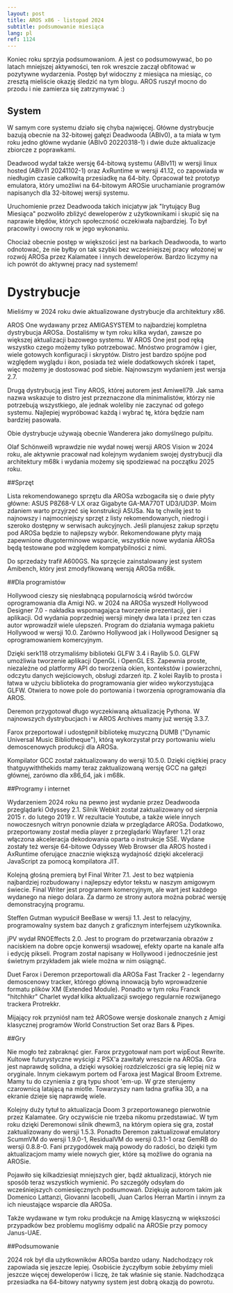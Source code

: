 ```yaml
---
layout: post
title: AROS x86 - listopad 2024
subtitle: podsumowanie miesiąca
lang: pl
ref: 1124
---
```


Koniec roku sprzyja podsumowaniom. A jest co podsumowywać, bo po latach mniejszej aktywności, ten rok wreszcie zaczął obfitować w pozytywne wydarzenia. Postęp był widoczny z miesiąca na miesiąc, co zresztą mieliście okazję śledzić na tym blogu. AROS ruszył mocno do przodu i nie zamierza się zatrzymywać :)


## System

W samym core systemu działo się chyba najwięcej. Główne dystrybucje bazują obecnie na 32-bitowej gałęzi Deadwooda (ABIv0), a ta miała w tym roku jedno główne wydanie (ABIv0 20220318-1) i dwie duże aktualizacje zbiorcze z poprawkami.

Deadwood wydał także wersję 64-bitową systemu (ABIv11) w wersji linux hosted (ABIv11 20241102-1) oraz AxRuntime w wersji 41.12, co zapowiada w niedługim czasie całkowitą przesiadkę na 64-bity. Opracował też prototyp emulatora, który umożliwi na 64-bitowym AROSie uruchamianie programów napisanych dla 32-bitowej wersji systemu. 

Uruchomienie przez Deadwooda takich inicjatyw jak "Irytujący Bug Miesiąca" pozwoliło zbliżyć deweloperów z użytkownikami i skupić się na naprawie błędów, których społeczność oczekiwała najbardziej. To był pracowity i owocny rok w jego wykonaniu.

Chociaż obecnie postęp w większości jest na barkach Deadwooda, to warto odnotować, że nie byłby on tak szybki bez wcześniejszej pracy włożonej w rozwój AROSa przez Kalamatee i innych deweloperów. Bardzo liczymy na ich powrót do aktywnej pracy nad systemem!


# Dystrybucje

Mieliśmy w 2024 roku dwie aktualizowane dystrybucje dla architektury x86.

AROS One wydawany przez AMIGASYSTEM to najbardziej kompletna dystrybucja AROSa. Dostaliśmy w tym roku kilka wydań, zawsze po większej aktualizacji bazowego systemu. W AROS One jest pod ręką wszystko czego możemy tylko potrzebować. Mnóstwo programów i gier, wiele gotowych konfiguracji i skryptów. Distro jest bardzo spójne pod względem wyglądu i ikon, posiada też wiele dodatkowych skórek i tapet, więc możemy je dostosować pod siebie. Najnowszym wydaniem jest wersja 2.7.

Drugą dystrybucją jest Tiny AROS, której autorem jest Amiwell79. Jak sama nazwa wskazuje to distro jest przeznaczone dla minimalistów, którzy nie potrzebują wszystkiego, ale jednak woleliby nie zaczynać od gołego systemu. Najlepiej wypróbować każdą i wybrać tę, która będzie nam bardziej pasowała.

Obie dystrybucje używają obecnie Wanderera jako domyślnego pulpitu.

Olaf Schönweiß wprawdzie nie wydał nowej wersji AROS Vision w 2024 roku, ale aktywnie pracował nad kolejnym wydaniem swojej dystrybucji dla architektury m68k i wydania możemy się spodziewać na początku 2025 roku.


##Sprzęt

Lista rekomendowanego sprzętu dla AROSa wzbogaciła się o dwie płyty główne: ASUS P8Z68-V LX oraz Gigabyte GA-MA770T UD3/UD3P. Moim zdaniem warto przyjrzeć się konstrukcji ASUSa. Na tę chwilę jest to najnowszy i najmocniejszy sprzęt z listy rekomendowanych, niedrogi i szeroko dostępny w serwisach aukcyjnych. Jeśli planujesz zakup sprzętu pod AROSa będzie to najlepszy wybór. Rekomendowane płyty mają zapewnione długoterminowe wsparcie, wszystkie nowe wydania AROSa będą testowane pod względem kompatybilności z nimi.

Do sprzedaży trafił A600GS. Na sprzęcie zainstalowany jest system Amibench, który jest zmodyfikowaną wersją AROSa m68k.

##Dla programistów

Hollywood cieszy się niesłabnącą popularnością wśród twórców oprogramowania dla Amigi NG. w 2024 na AROSa wyszedł Hollywood Designer 7.0 - nakładka wspomagająca tworzenie prezentacji, gier i aplikacji. Od wydania poprzedniej wersji minęły dwa lata i przez ten czas autor wprowadził wiele ulepszeń. Program do działania wymaga pakietu Hollywood w wersji 10.0. Zarówno Hollywood jak i Hollywood Designer są oprogramowaniem komercyjnym.

Dzięki serk118 otrzymaliśmy biblioteki GLFW 3.4 i Raylib 5.0. GLFW umożliwia tworzenie aplikacji OpenGL i OpenGL ES. Zapewnia proste, niezależne od platformy API do tworzenia okien, kontekstów i powierzchni, odczytu danych wejściowych, obsługi zdarzeń itp. Z kolei Raylib to prosta i łatwa w użyciu biblioteka do programowania gier wideo wykorzystująca GLFW. Otwiera to nowe pole do portowania i tworzenia oprogramowania dla AROS.

Deremon przygotował długo wyczekiwaną aktualizację Pythona. W najnowszych dystrybucjach i w AROS Archives mamy już wersję 3.3.7.

Farox przeportował i udostępnił bibliotekę muzyczną DUMB ("Dynamic Universal Music Bibliotheque"), którą wykorzystał przy portowaniu wielu demoscenowych produkcji dla AROSa.

Kompilator GCC został zaktualizowany do wersji 10.5.0. Dzięki ciężkiej pracy thatguywiththekids mamy teraz zaktualizowaną wersję GCC na gałęzi głównej, zarówno dla x86_64, jak i m68k.


##Programy i internet

Wydarzeniem 2024 roku na pewno jest wydanie przez Deadwooda przeglądarki Odyssey 2.1. Silnik Webkit został zaktualizowany od sierpnia 2015 r. do lutego 2019 r. W rezultacie Youtube, a także wiele innych nowoczesnych witryn ponownie działa w przeglądarce AROSa. Dodatkowo, przeportowany został media player z przeglądarki Wayfarer 1.21 oraz włączona akceleracja dekodowania oparta o instrukcje SSE. Wydane zostały też wersje 64-bitowe Odyssey Web Browser dla AROS hosted i AxRuntime oferujące znacznie większą wydajność dzięki akceleracji JavaScript za pomocą kompilatora JIT.

Kolejną głośną premierą był Final Writer 7.1. Jest to bez wątpienia najbardziej rozbudowany i najlepszy edytor tekstu w naszym amigowym świecie. Final Writer jest programem komercyjnym, ale wart jest każdego wydanego na niego dolara. Za darmo ze strony autora można pobrać wersję demonstracyjną programu.

Steffen Gutman wypuścił BeeBase w wersji 1.1. Jest to relacyjny, programowalny system baz danych z graficznym interfejsem użytkownika.

jPV wydał RNOEffects 2.0. Jest to program do przetwarzania obrazów z naciskiem na dobre opcje konwersji wsadowej, efekty oparte na kanale alfa i edycję pikseli. Program został napisany w Hollywood i jednocześnie jest świetnym przykładem jak wiele można w nim osiągnąć.

Duet Farox i Deremon przeportowali dla AROSa Fast Tracker 2 - legendarny demoscenowy tracker, którego główną innowacją było wprowadzenie formatu plików XM (Extended Module). Ponadto w tym roku Franck "hitchhikr" Charlet wydał kilka aktualizacji swojego regularnie rozwijanego trackera Protrekkr.

Mijający rok przyniósł nam też AROSowe wersje doskonale znanych z Amigi klasycznej programów World Construction Set oraz Bars & Pipes.


##Gry

Nie mogło też zabraknąć gier. Farox przygotował nam port wipEout Rewrite. Kultowe futurystyczne wyścigi z PSX'a zawitały wreszcie na AROSa. Gra jest naprawdę solidna, a dzięki wysokiej rozdzielczości gra się lepiej niż w oryginale. Innym ciekawym portem od Faroxa jest Magical Broom Extreme. Mamy tu do czynienia z grą typu shoot 'em-up. W grze sterujemy czarownicą latającą na miotle. Towarzyszy nam ładna grafika 3D, a na ekranie dzieje się naprawdę wiele.

Kolejny duży tytuł to aktualizacja Doom 3 przeportowanego pierwotnie przez Kalamatee. Gry oczywiście nie trzeba nikomu przedstawiać. W tym roku dzięki Deremonowi silnik dhewm3, na którym opiera się gra, został zaktualizowany do wersji 1.5.3. Ponadto Deremon zaktualizował emulatory ScummVM do wersji 1.9.0-1, ResidualVM do wersji 0.3.1-1 oraz GemRB do wersji 0.8.8-0. Fani przygodówek mają powody do radości, bo dzięki tym aktualizacjom mamy wiele nowych gier, które są możliwe do ogrania na AROSie.

Pojawiło się kilkadziesiąt mniejszych gier, bądź aktualizacji, których nie sposób teraz wszystkich wymienić. Po szczegóły odsyłam do wcześniejszych comiesięcznych podsumowań. Dziękuję autorom takim jak Domenico Lattanzi, Giovanni Iacobelli, Juan Carlos Herran Martin i innym za ich nieustające wsparcie dla AROSa.

Także wydawane w tym roku produkcje na Amigę klasyczną w większości przypadków bez problemu mogliśmy odpalić na AROSie przy pomocy Janus-UAE.

##Podsumowanie

2024 rok był dla użytkowników AROSa bardzo udany. Nadchodzący rok zapowiada się jeszcze lepiej. Osobiście życzyłbym sobie żebyśmy mieli jeszcze więcej deweloperów i liczę, że tak właśnie się stanie. Nadchodząca przesiadka na 64-bitowy natywny system jest dobrą okazją do powrotu.
